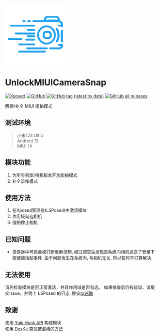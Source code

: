 <img src="./doc/CameraSnap.svg" width="200" alt="icon">

# UnlockMIUICameraSnap
[![Xposed](https://img.shields.io/badge/-Xposed-green?style=flat&logo=Android&logoColor=white)](#)
[![GitHub](https://img.shields.io/github/license/GSWXXN/UnlockMIUICameraSnap)](https://github.com/GSWXXN/UnlockMIUICameraSnap/blob/master/LICENSE)
[![GitHub tag (latest by date)](https://img.shields.io/github/v/tag/GSWXXN/UnlockMIUICameraSnap?label=version)](https://github.com/Xposed-Modules-Repo/com.gswxxn.camerasnap/releases)
[![GitHub all releases](https://img.shields.io/github/downloads/Xposed-Modules-Repo/com.gswxxn.camerasnap/total?label=Downloads)](https://github.com/Xposed-Modules-Repo/com.gswxxn.camerasnap/releases)

解锁/补全 MIUI 街拍模式

## 测试环境

> 小米12S Ultra  
> Android 13  
> MIUI 14

## 模块功能
1. 为所有机型/相机板本开放街拍模式
2. 补全录像模式

## 使用方法

1. 在Xposed管理器(LSPosed)中激活模块
2. 作用域勾选相机
3. 强制停止相机

## 已知问题
* 录像途中可能会被打断重新录制, 经过调查后发现是系统向相机发送了音量下按键被抬起事件. 由于问题发生在系统内, 与相机无关, 所以暂时不打算解决.

## 无法使用

请先检查模块是否正常激活，并且作用域是否勾选。
如果排查后仍有错误，请提交issue，并附上 LSPosed 的日志.
酷安[@迷璐](http://www.coolapk.com/u/1189245)


## 致谢
使用 [Yuki Hook API](https://github.com/fankes/YukiHookAPI) 构建模块  
使用 [DexKit](https://github.com/LuckyPray/DexKit) 查找被混淆的方法